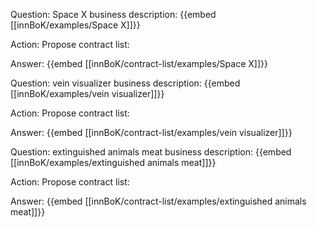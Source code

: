 Question: Space X business description:
{{embed [[innBoK/examples/Space X]]}}

Action: Propose contract list: 

Answer:
{{embed [[innBoK/contract-list/examples/Space X]]}}

Question: vein visualizer business description:
{{embed [[innBoK/examples/vein visualizer]]}}

Action: Propose contract list: 

Answer:
{{embed [[innBoK/contract-list/examples/vein visualizer]]}}

Question: extinguished animals meat business description:
{{embed [[innBoK/examples/extinguished animals meat]]}}

Action: Propose contract list: 

Answer:
{{embed [[innBoK/contract-list/examples/extinguished animals meat]]}}



